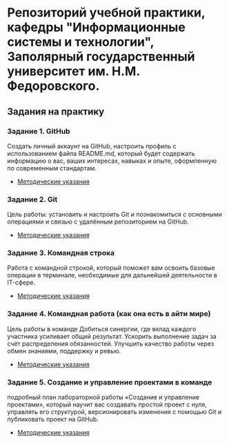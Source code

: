 # Репозиторий учебной практики, кафедры "Информационные системы и технологии", Заполярный государственный университет им. Н.М. Федоровского.

## Задания на практику

### Задание 1. GitHub

Создать личный аккаунт на GitHub, настроить профиль с использованием файла README.md, который будет содержать информацию о вас, ваших интересах, навыках и опыте, оформленную по современным стандартам.

* [Методические указания](/tutorials/github.md)

### Задание 2. Git

Цель работы: установить и настроить Git  и познакомиться с основными операциями и связью с удалённым репозиторием на GitHub.

* [Методические указания](/tutorials/git.md)

### Задание 3. Командная строка

Работа с командной строкой, который поможет вам освоить базовые операции в терминале, необходимые для дальнейшей деятельности в IT-сфере.

* [Методические указания](/tutorials/teamworks.md)

### Задание 4. Командная работа (как она есть в айти мире)

Цель работы в команде
Добиться синергии, где вклад каждого участника усиливает общий результат.
Ускорить выполнение задач за счёт распределения обязанностей.
Улучшить качество работы через обмен знаниями, поддержку и ревью.

* [Методические указания](/tutorials/fullproj.md)

### Задание 5. Создание и управление проектами в команде

подробный план лабораторной работы «Создание и управление проектами», который научит вас создавать простой проект с нуля, управлять его структурой, версионировать изменения с помощью Git и публиковать проект на GitHub.

* [Методические указания](/tutorials/firstproject.md)

